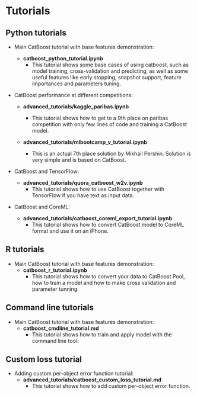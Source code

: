 # Tutorials

## Python tutorials

* Main CatBoost tutorial with base features demonstration:
    * __catboost\_python\_tutorial.ipynb__
        * This tutorial shows some base cases of using catboost, such as model training, cross-validation and predicting, as well as some useful features like early stopping,  snapshot support, feature importances and parameters tuning.

* CatBoost performance at different competitions:
    * __advanced\_tutorials/kaggle\_paribas.ipynb__
        * This tutorial shows how to get to a 9th place on paribas competition with only few lines of code and training a CatBoost model.

    * __advanced\_tutorials/mlbootcamp\_v\_tutorial.ipynb__
        * This is an actual 7th place solution by Mikhail Pershin. Solution is very simple and is based on CatBoost.

* CatBoost and TensorFlow:
    * __advanced\_tutorials/quora\_catboost\_w2v.ipynb__
        * This tutorial shows how to use CatBoost together with TensorFlow if you have text as input data.

* CatBoost and CoreML:
    * __advanced\_tutorials/catboost\_coreml\_export\_tutorial.ipynb__
        * This tutorial shows how to convert CatBoost model to CoreML format and use it on an iPhone.

## R tutorials

* Main CatBoost tutorial with base features demonstration:
    * __catboost\_r\_tutorial.ipynb__
        * This tutorial shows how to convert your data to CatBoost Pool, how to train a model and how to make cross validation and parameter tunning.

## Command line tutorials

* Main CatBoost tutorial with base features demonstration:
    * __catboost\_cmdline\_tutorial.md__
        * This tutorial shows how to train and apply model with the command line tool.

## Custom loss tutorial

* Adding custom per-object error function tutorial:
    * __advanced\_tutorials/catboost\_custom\_loss\_tutorial.md__
        * This tutorial shows how to add custom per-object error function.
